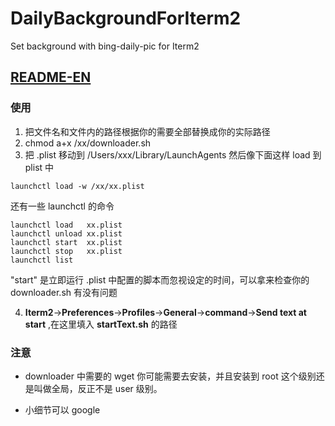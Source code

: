 # DailyBackgroundForIterm2
Set background with bing-daily-pic for Iterm2

[README-EN](https://github.com/orangex/DailyBackgroundForIterm2/blob/master/README_EN.md)
---

### 使用
1. 把文件名和文件内的路径根据你的需要全部替换成你的实际路径
2. chmod a+x /xx/downloader.sh
3. 把 .plist 移动到 /Users/xxx/Library/LaunchAgents 然后像下面这样 load 到 plist 中
```
launchctl load -w /xx/xx.plist
```
  还有一些 launchctl 的命令
```
launchctl load   xx.plist
launchctl unload xx.plist
launchctl start  xx.plist
launchctl stop   xx.plist
launchctl list
```
  "start" 是立即运行 .plist 中配置的脚本而忽视设定的时间，可以拿来检查你的 downloader.sh 有没有问题

4. **Iterm2**->**Preferences**->**Profiles**->**General**->**command**->**Send text at start** ,在这里填入 **startText.sh** 的路径

### 注意
- downloader 中需要的 wget 你可能需要去安装，并且安装到 root 这个级别还是叫做全局，反正不是 user 级别。

- 小细节可以 google

  ​
